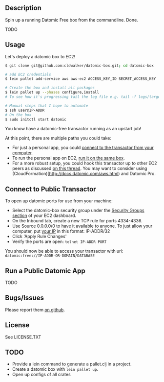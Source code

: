 ## Description

Spin up a running Datomic Free box from the commandline. Done.

TODO

## Usage

Let's deploy a datomic box to EC2!

```sh
$ git clone git@github.com:cldwalker/datomic-box.git; cd datomic-box

# add EC2 credentials
$ lein pallet add-service aws aws-ec2 ACCESS_KEY_ID SECRET_ACCESS_KEY

# Create the box and install all packages
$ lein pallet up --phases configure,install
# To see how it's progressing tail the log file e.g. tail -f logs/target-IP-ADDR.log

# Manual steps that I hope to automate
$ ssh user@IP-ADDR
# On the box
$ sudo initctl start datomic
```

You know have a datomic-free transactor running as an upstart job!

At this point, there are multiple paths you could take:

* For just a personal app, you could [connect to the transactor from your computer](#connect-to-public-transactor).
* To run the personal app on EC2, [run it on the same box](#run-a-public-datomic-app).
* For a more robust setup, you could hook this transactor up to other EC2 peers as discussed
  [on this thread](https://groups.google.com/forum/#!topic/datomic/wBRZNyHm03o). You may want to
  consider using (CloudFormation)[http://docs.datomic.com/aws.html) and Datomic Pro.

## Connect to Public Transactor

To open up datomic ports for use from your machine:

* Select the datomic-box security group under the [Security Groups
  section](https://console.aws.amazon.com/ec2/home#s=SecurityGroups) of your EC2 dashboard.
* On the Inbound tab, create a new TCP rule for ports 4334-4336.
* Use Source 0.0.0.0/0 to have it available to anyone. To just allow your computer, put [your
  IP](https://www.google.com/search?q=what+is+my+ip) in this format: IP-ADDR/32
* Click 'Apply Rule Changes'
* Verify the ports are open: `telnet IP-ADDR PORT`

You should now be able to access your transactor with uri:
`datomic:free://IP-ADDR-OR-DOMAIN/DATABASE`

## Run a Public Datomic App

TODO

## Bugs/Issues

Please report them [on github](http://github.com/cldwalker/datomic-box/issues).

## License

See LICENSE.TXT

## TODO
* Provide a lein command to generate a pallet.clj in a project.
* Create a datomic box with `lein pallet up`.
* Open up configs of all crates
